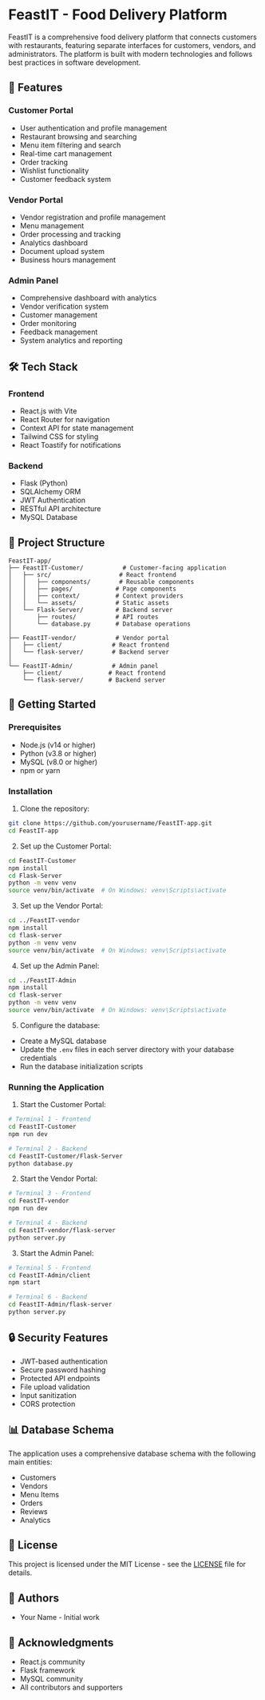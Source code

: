 # FeastIT - Food Delivery Platform

FeastIT is a comprehensive food delivery platform that connects customers with restaurants, featuring separate interfaces for customers, vendors, and administrators. The platform is built with modern technologies and follows best practices in software development.

## 🚀 Features

### Customer Portal
- User authentication and profile management
- Restaurant browsing and searching
- Menu item filtering and search
- Real-time cart management
- Order tracking
- Wishlist functionality
- Customer feedback system

### Vendor Portal
- Vendor registration and profile management
- Menu management
- Order processing and tracking
- Analytics dashboard
- Document upload system
- Business hours management

### Admin Panel
- Comprehensive dashboard with analytics
- Vendor verification system
- Customer management
- Order monitoring
- Feedback management
- System analytics and reporting

## 🛠️ Tech Stack

### Frontend
- React.js with Vite
- React Router for navigation
- Context API for state management
- Tailwind CSS for styling
- React Toastify for notifications

### Backend
- Flask (Python)
- SQLAlchemy ORM
- JWT Authentication
- RESTful API architecture
- MySQL Database

## 📁 Project Structure

```
FeastIT-app/
├── FeastIT-Customer/           # Customer-facing application
│   ├── src/                   # React frontend
│   │   ├── components/        # Reusable components
│   │   ├── pages/            # Page components
│   │   ├── context/          # Context providers
│   │   └── assets/           # Static assets
│   └── Flask-Server/         # Backend server
│       ├── routes/           # API routes
│       └── database.py       # Database operations
│
├── FeastIT-vendor/           # Vendor portal
│   ├── client/              # React frontend
│   └── flask-server/        # Backend server
│
└── FeastIT-Admin/           # Admin panel
    ├── client/             # React frontend
    └── flask-server/       # Backend server
```

## 🚀 Getting Started

### Prerequisites
- Node.js (v14 or higher)
- Python (v3.8 or higher)
- MySQL (v8.0 or higher)
- npm or yarn

### Installation

1. Clone the repository:
```bash
git clone https://github.com/yourusername/FeastIT-app.git
cd FeastIT-app
```

2. Set up the Customer Portal:
```bash
cd FeastIT-Customer
npm install
cd Flask-Server
python -m venv venv
source venv/bin/activate  # On Windows: venv\Scripts\activate
```

3. Set up the Vendor Portal:
```bash
cd ../FeastIT-vendor
npm install
cd flask-server
python -m venv venv
source venv/bin/activate  # On Windows: venv\Scripts\activate
```

4. Set up the Admin Panel:
```bash
cd ../FeastIT-Admin
npm install
cd flask-server
python -m venv venv
source venv/bin/activate  # On Windows: venv\Scripts\activate

```

5. Configure the database:
- Create a MySQL database
- Update the `.env` files in each server directory with your database credentials
- Run the database initialization scripts

### Running the Application

1. Start the Customer Portal:
```bash
# Terminal 1 - Frontend
cd FeastIT-Customer
npm run dev

# Terminal 2 - Backend
cd FeastIT-Customer/Flask-Server
python database.py
```

2. Start the Vendor Portal:
```bash
# Terminal 3 - Frontend
cd FeastIT-vendor
npm run dev

# Terminal 4 - Backend
cd FeastIT-vendor/flask-server
python server.py
```

3. Start the Admin Panel:
```bash
# Terminal 5 - Frontend
cd FeastIT-Admin/client
npm start

# Terminal 6 - Backend
cd FeastIT-Admin/flask-server
python server.py
```

## 🔒 Security Features

- JWT-based authentication
- Secure password hashing
- Protected API endpoints
- File upload validation
- Input sanitization
- CORS protection

## 📊 Database Schema

The application uses a comprehensive database schema with the following main entities:
- Customers
- Vendors
- Menu Items
- Orders
- Reviews
- Analytics



## 📝 License

This project is licensed under the MIT License - see the [LICENSE](LICENSE) file for details.

## 👥 Authors

- Your Name - Initial work

## 🙏 Acknowledgments

- React.js community
- Flask framework
- MySQL community
- All contributors and supporters
